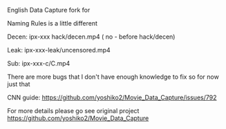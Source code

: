 English Data Capture fork for 

Naming Rules is a little different

Decen: ipx-xxx hack/decen.mp4 ( no - before hack/decen)

Leak: ipx-xxx-leak/uncensored.mp4

Sub: ipx-xxx-c/C.mp4

There are more bugs that I don't have enough knowledge to fix so for now just that

CNN guide: https://github.com/yoshiko2/Movie_Data_Capture/issues/792

For more details please go see original project https://github.com/yoshiko2/Movie_Data_Capture
